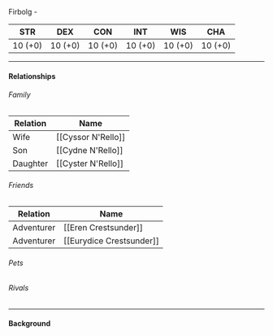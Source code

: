 Firbolg - <class>

STR | DEX | CON | INT | WIS | CHA
---- | ---- | ---- | ---- | ---- | ----  
10 (+0) | 10 (+0) | 10 (+0) | 10 (+0) | 10 (+0) | 10 (+0) | 

---

#### Relationships
###### Family
	
Relation | Name
------------ | ------------
Wife | [[Cyssor N'Rello]]
Son | [[Cydne N'Rello]]
Daughter | [[Cyster N'Rello]]

###### Friends
Relation | Name
------------ | ------------
Adventurer | [[Eren Crestsunder]]
Adventurer | [[Eurydice Crestsunder]]

###### Pets

###### Rivals

---

#### Background
<Description>